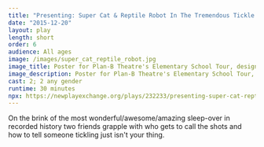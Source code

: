 ```yaml
---
title: "Presenting: Super Cat & Reptile Robot In The Tremendous Tickle Trouble"
date: "2015-12-20"
layout: play
length: short
order: 6
audience: All ages
image: /images/super_cat_reptile_robot.jpg
image_title: Poster for Plan-B Theatre's Elementary School Tour, designed by Aaron Swenson.
image_description: Poster for Plan-B Theatre's Elementary School Tour, designed by Aaron Swenson.
cast: 2; 2 any gender
runtime: 30 minutes
npx: https://newplayexchange.org/plays/232233/presenting-super-cat-reptile-robot-tremendous-tickle-trouble
---
```


On the brink of the most wonderful/awesome/amazing sleep-over in recorded history two friends grapple with who gets to call the shots and how to tell someone tickling just isn't your thing.
